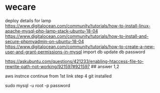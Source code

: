 # wecare

deploy details for lamp
https://www.digitalocean.com/community/tutorials/how-to-install-linux-apache-mysql-php-lamp-stack-ubuntu-18-04
https://www.digitalocean.com/community/tutorials/how-to-install-and-secure-phpmyadmin-on-ubuntu-18-04
https://www.digitalocean.com/community/tutorials/how-to-create-a-new-user-and-grant-permissions-in-mysql
import db
update db password

https://askubuntu.com/questions/421233/enabling-htaccess-file-to-rewrite-path-not-working/921597#921597 ## answer 1,2

aws instnce
continue from 1st link step 4
git installed

sudo mysql -u root -p
password
